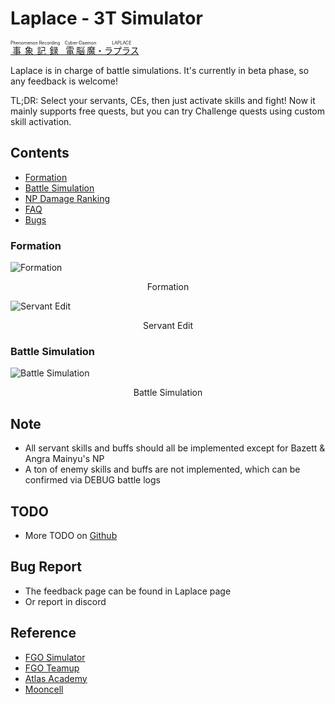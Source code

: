 # Laplace - 3T Simulator

<a href="#">
<ruby>事象記録<rp>(</rp><rt>Phenomenon Recording</rt><rp>)</rp></ruby>&nbsp;&nbsp;&nbsp;<ruby>電脳魔<rp>(</rp><rt>Cyber-Daemon</rt><rp>)</rp></ruby>・<ruby>ラプラス<rp>(</rp><rt>LAPLACE</rt><rp>)</rp></ruby>
</a>

Laplace is in charge of battle simulations. It's currently in beta phase, so any feedback is welcome!

TL;DR: Select your servants, CEs, then just activate skills and fight! Now it mainly supports free quests, but
you can try Challenge quests using custom skill activation.

## Contents

- [Formation](./team.md)
- [Battle Simulation](./battle.md)
- [NP Damage Ranking](./np_damage_ranking.md)
- [FAQ](./faq.md)
- [Bugs](./bugs.md)

### Formation

![Formation](https://data-cn.chaldea.center/public/preview_en.png)

<figcaption style="text-align:center">Formation</figcaption>

![Servant Edit](https://data-cn.chaldea.center/public/servant_edit_en.png)

<figcaption style="text-align:center">Servant Edit</figcaption>

### Battle Simulation

![Battle Simulation](https://data-cn.chaldea.center/public/battle_en.png)

<figcaption style="text-align:center">Battle Simulation</figcaption>

## Note

- All servant skills and buffs should all be implemented except for Bazett & Angra Mainyu's NP
- A ton of enemy skills and buffs are not implemented, which can be confirmed via DEBUG battle logs

## TODO

- More TODO on [Github](https://github.com/chaldea-center/chaldea/blob/main/TODO.md)

## Bug Report

- The feedback page can be found in Laplace page
- Or report in discord

## Reference

- [FGO Simulator](https://github.com/SharpnelXu/FGOSimulator)
- [FGO Teamup](https://www.fgo-teamup.com)
- [Atlas Academy](https://apps.atlasacademy.io/fgo-docs/)
- [Mooncell](https://fgo.wiki)
